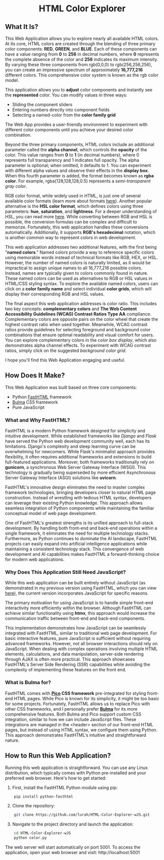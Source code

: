 # <p align="center">HTML Color Explorer</p>
## What It Is?
This Web Application allows you to explore nearly all available HTML colors. At its core, HTML colors are created through the blending of three primary color components: **RED**, **GREEN**, and **BLUE**. Each of these components can have a value ranging from **0** to **256** in decimal numbers, where **0** represents the complete absence of the color and **256** indicates its maximum intensity. By varying these three components from rgb(0,0,0) to rgb(256,256,256), you can create an impressive spectrum of approximately **16,777,216** different colors. This comprehensive color system is known as the rgb color model. 

This application allows you to **adjust** color components and instantly see the **represented** color. You can modify values in three ways:
- Sliding the component sliders
- Entering numbers directly into component fields
- Selecting a named-color from the **color family grid**

The Web App provides a user-friendly environment to experiment with different color components until you achieve your desired color combination.

Beyond the three primary components, HTML colors include an additional parameter called the **alpha channel**, which controls the **opacity** of the color. This value ranges from **0** to **1** (in decimal numbers), where 0 represents full transparency and 1 indicates full opacity. The alpha parameter is optional; when omitted, it defaults to 1. You can experiment with different alpha values and observe their effects in the **display box**. When this fourth parameter is added, the format becomes known as **rgba color**. For example, rgba(128,128,128,0.5) represents a *semi-transparent gray color*.

RGB color format, while widely used in HTML, is just one of several available color formats (learn more about formats [here](https://medium.com/@abhishekjainindore24/all-about-images-and-their-formats-1bcba5c854e7)). Another popular alternative is the **HSL color format**, which defines colors using three parameters: **hue**, **saturation**, and **lightness**. For a deeper understanding of HSL, you can read more [here](https://cloudfour.com/thinks/hsl-a-color-format-for-humans/#:~:text=The%20HSL%20color%20format%20is,0%25%20to%20100%25). While converting between RGB and HSL is possible, the conversion formulas can be complex and difficult to memorize. Fortunately, this web application handles these conversions automatically. Additionally, it supports **RGB's hexadecimal** notation, which is another common way to represent colors in web development.

This web application addresses two additional features, with the first being "**named colors**." Named colors provide a way to reference specific colors using memorable words instead of technical formats like RGB, HEX, or HSL. However, the number of named colors is naturally limited, as it would be impractical to assign unique names to all 16,777,216 possible colors. Instead, names are typically given to colors commonly found in nature. These named colors can be used as alternatives to RGB or HSL values in HTML/CSS styling syntax. To explore the available named colors, users can click on a **color family name** and select individual **color grids**, which will display their corresponding RGB and HSL values.

The final aspect this web application addresses is color ratio. This includes two key concepts: **complementary colors** and **The Web Content Accessibility Guidelines (WCAG) Contrast Ratios Type AA** compliance. Complementary colors are opposite pairs on the color wheel that create the highest contrast ratio when used together. Meanwhile, WCAG contrast ratios provide guidelines for selecting foreground and background color combinations that ensure optimal readability and visual comfort for users. You can explore complementary colors in the *color box display*, which also demonstrates alpha channel effects. To experiment with WCAG contrast ratios, simply click on the suggested *background color grid*.

I hope you'll find this Web Application engaging and useful.

## How Does It Make?
This Web Application was built based on three core components:
- Python [FastHTML](https://fastht.ml/) framework
- [Bulma](https://bulma.io/) CSS framework
- Pure JavaScript

### What and Why FastHTML?
FastHTML is a modern Python framework designed for simplicity and intuitive development. While established frameworks like *Django* and *Flask* have served the Python web development community well, each has its limitations. Django's complexity and steep learning curve can be overwhelming for newcomers. While Flask's minimalist approach provides flexibility, it often requires additional frameworks and extensions to build full-featured applications. Moreover, both frameworks traditionally rely on **gunicorn**, a synchronous Web Server Gateway Interface (WSGI). This technology is gradually being superseded by more efficient Asynchronous Server Gateway Interface (ASGI) solutions like **uvicorn**.

FastHTML's innovative design eliminates the need to master complex framework technologies, bringing developers closer to natural HTML page construction. Instead of wrestling with tedious HTML syntax, developers can leverage their existing Python knowledge. This approach allows seamless integration of Python components while maintaining the familiar conceptual model of web page development.

One of FastHTML's greatest strengths is its unified approach to full-stack development. By handling both front-end and back-end operations within a single framework, it eliminates the need for multiple technology stacks. Furthermore, as Python continues to dominate the AI landscape, FastHTML projects can easily expand into artificial intelligence applications while maintaining a consistent technology stack. This convergence of web development and AI capabilities makes FastHTML a forward-thinking choice for modern web applications.

### Why Does This Application Still Need JavaScript?
While this web application can be built entirely without JavaScript (as demonstrated in my previous version using FastHTML, which you can view [here](https://github.com/lurah/HTML-Color-Explorer)), the current version incorporates JavaScript for specific reasons.

The primary motivation for using JavaScript is to handle simple front-end interactivity more efficiently within the browser. Although FastHTML can achieve similar functionality using **htmx**, this approach would increase the communication traffic between front-end and back-end components.

This implementation demonstrates how JavaScript can be seamlessly integrated with FastHTML, similar to traditional web page development. For basic interactive features, pure JavaScript is sufficient without requiring advanced frameworks. However, not all browser interactions should rely on JavaScript. When dealing with complex operations involving multiple HTML elements, calculations, and data manipulation, server-side rendering through AJAX is often more practical. This approach showcases FastHTML's Server Side Rendering (SSR) capabilities while avoiding the complexity of implementing these features on the front end.

### What is Bulma for?
FastHTML comes with **[Pico](https://picocss.com/) CSS framework** pre-integrated for styling front-end HTML pages. While Pico is known for its simplicity, it might be too basic for some projects. Fortunately, FastHTML allows us to replace Pico with other CSS frameworks, and I personally prefer **[Bulma](https://bulma.io/)** for its more comprehensive features. Both Bulma and Pico support custom CSS integration, similar to how we can include JavaScript files. These integrations are managed in the \<header\> section of our front-end HTML pages, but instead of using HTML syntax, we configure them using Python. This approach demonstrates FastHTML's intuitive and straightforward nature.

## How to Run this Web Application?
Running this web application is straightforward. You can use any Linux distribution, which typically comes with Python pre-installed and your preferred web browser. Here's how to get started:

1. First, install the FastHTML Python module using pip:

```bash    
    pip install python-fasthtml
```
2. Clone the repository:

```bash
    git clone https://github.com/lurah/HTML-Color-Explorer-wJS.git
```

3. Navigate to the project directory and launch the application:

```bash
    cd HTML-Color-Explorer-wJS
    python color.py
```

The web server will start automatically on port 5001. To access the application, open your web browser and visit: http://localhost:5001



